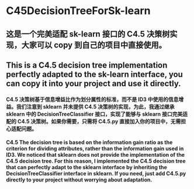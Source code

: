 # C45DecisionTreeForSk-learn
## 这是一个完美适配 sk-learn 接口的 C4.5 决策树实现，大家可以 copy 到自己的项目中直接使用。
## This is a C4.5 decision tree implementation perfectly adapted to the sk-learn interface, you can copy it into your project and use it directly.
#### C4.5 决策树基于信息增益比作为划分属性的标准，而不是 ID3 中使用的信息增益。我们注意到 sklearn 并未提供 C4.5 决策树的实现，为此，我通过继承 sklearn 中的 DecisionTreeClassifier 接口，实现了能够与 sklearn 接口完美适配的 C4.5 决策树。如果你需要，只需将 C4.5.py 直接加入你的项目中，无需担心适配问题。
#### C4.5 The decision tree is based on the information gain ratio as the criterion for dividing attributes, rather than the information gain used in ID3. We noticed that sklearn does not provide the implementation of the C4.5 decision tree. For this reason, I implemented the C4.5 decision tree that can perfectly adapt to the sklearn interface by inheriting the DecisionTreeClassifier interface in sklearn. If you need, just add C4.5.py directly to your project without worrying about adaptation.
